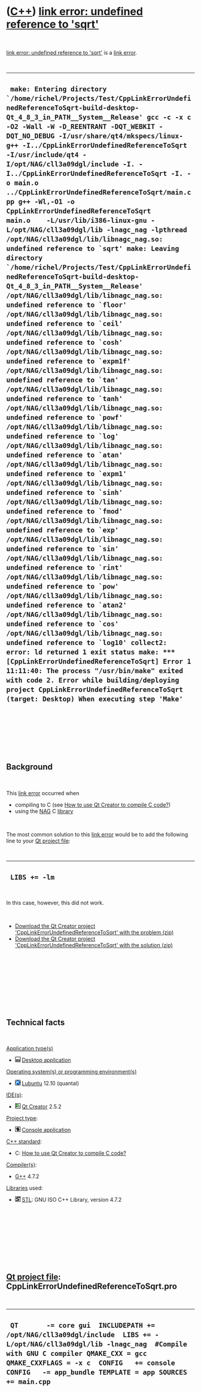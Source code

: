 



 

 

 

 

 

([C++](Cpp.htm)) [link error: undefined reference to 'sqrt'](CppLinkErrorUndefinedReferenceToSqrt.htm)
======================================================================================================

 

[link error: undefined reference to
'sqrt'](CppLinkErrorUndefinedReferenceToSqrt.htm) is a [link
error](CppLinkError.htm).

 

  -----------------------------------------------------------------------------------------------------------------------------------------------------------------------------------------------------------------------------------------------------------------------------------------------------------------------------------------------------------------------------------------------------------------------------------------------------------------------------------------------------------------------------------------------------------------------------------------------------------------------------------------------------------------------------------------------------------------------------------------------------------------------------------------------------------------------------------------------------------------------------------------------------------------------------------------------------------------------------------------------------------------------------------------------------------------------------------------------------------------------------------------------------------------------------------------------------------------------------------------------------------------------------------------------------------------------------------------------------------------------------------------------------------------------------------------------------------------------------------------------------------------------------------------------------------------------------------------------------------------------------------------------------------------------------------------------------------------------------------------------------------------------------------------------------------------------------------------------------------------------------------------------------------------------------------------------------------------------------------------------------------------------------------------------------------------------------------------------------------------------------------------------------------------------------------------------------------------------------------------------------------------------------------------------------------------------------------------------------------------------------------------------------------------------------------------------------------------------------------------------
  ``  make: Entering directory `/home/richel/Projects/Test/CppLinkErrorUndefinedReferenceToSqrt-build-desktop-Qt_4_8_3_in_PATH__System__Release' gcc -c -x c -O2 -Wall -W -D_REENTRANT -DQT_WEBKIT -DQT_NO_DEBUG -I/usr/share/qt4/mkspecs/linux-g++ -I../CppLinkErrorUndefinedReferenceToSqrt -I/usr/include/qt4 -I/opt/NAG/cll3a09dgl/include -I. -I../CppLinkErrorUndefinedReferenceToSqrt -I. -o main.o ../CppLinkErrorUndefinedReferenceToSqrt/main.cpp g++ -Wl,-O1 -o CppLinkErrorUndefinedReferenceToSqrt main.o    -L/usr/lib/i386-linux-gnu -L/opt/NAG/cll3a09dgl/lib -lnagc_nag -lpthread  /opt/NAG/cll3a09dgl/lib/libnagc_nag.so: undefined reference to `sqrt' make: Leaving directory `/home/richel/Projects/Test/CppLinkErrorUndefinedReferenceToSqrt-build-desktop-Qt_4_8_3_in_PATH__System__Release' /opt/NAG/cll3a09dgl/lib/libnagc_nag.so: undefined reference to `floor' /opt/NAG/cll3a09dgl/lib/libnagc_nag.so: undefined reference to `ceil' /opt/NAG/cll3a09dgl/lib/libnagc_nag.so: undefined reference to `cosh' /opt/NAG/cll3a09dgl/lib/libnagc_nag.so: undefined reference to `expm1f' /opt/NAG/cll3a09dgl/lib/libnagc_nag.so: undefined reference to `tan' /opt/NAG/cll3a09dgl/lib/libnagc_nag.so: undefined reference to `tanh' /opt/NAG/cll3a09dgl/lib/libnagc_nag.so: undefined reference to `powf' /opt/NAG/cll3a09dgl/lib/libnagc_nag.so: undefined reference to `log' /opt/NAG/cll3a09dgl/lib/libnagc_nag.so: undefined reference to `atan' /opt/NAG/cll3a09dgl/lib/libnagc_nag.so: undefined reference to `expm1' /opt/NAG/cll3a09dgl/lib/libnagc_nag.so: undefined reference to `sinh' /opt/NAG/cll3a09dgl/lib/libnagc_nag.so: undefined reference to `fmod' /opt/NAG/cll3a09dgl/lib/libnagc_nag.so: undefined reference to `exp' /opt/NAG/cll3a09dgl/lib/libnagc_nag.so: undefined reference to `sin' /opt/NAG/cll3a09dgl/lib/libnagc_nag.so: undefined reference to `rint' /opt/NAG/cll3a09dgl/lib/libnagc_nag.so: undefined reference to `pow' /opt/NAG/cll3a09dgl/lib/libnagc_nag.so: undefined reference to `atan2' /opt/NAG/cll3a09dgl/lib/libnagc_nag.so: undefined reference to `cos' /opt/NAG/cll3a09dgl/lib/libnagc_nag.so: undefined reference to `log10' collect2: error: ld returned 1 exit status make: *** [CppLinkErrorUndefinedReferenceToSqrt] Error 1 11:11:40: The process "/usr/bin/make" exited with code 2. Error while building/deploying project CppLinkErrorUndefinedReferenceToSqrt (target: Desktop) When executing step 'Make' ``
  -----------------------------------------------------------------------------------------------------------------------------------------------------------------------------------------------------------------------------------------------------------------------------------------------------------------------------------------------------------------------------------------------------------------------------------------------------------------------------------------------------------------------------------------------------------------------------------------------------------------------------------------------------------------------------------------------------------------------------------------------------------------------------------------------------------------------------------------------------------------------------------------------------------------------------------------------------------------------------------------------------------------------------------------------------------------------------------------------------------------------------------------------------------------------------------------------------------------------------------------------------------------------------------------------------------------------------------------------------------------------------------------------------------------------------------------------------------------------------------------------------------------------------------------------------------------------------------------------------------------------------------------------------------------------------------------------------------------------------------------------------------------------------------------------------------------------------------------------------------------------------------------------------------------------------------------------------------------------------------------------------------------------------------------------------------------------------------------------------------------------------------------------------------------------------------------------------------------------------------------------------------------------------------------------------------------------------------------------------------------------------------------------------------------------------------------------------------------------------------------------

 

 

 

 

Background
----------

 

This [link error](CppLinkError.htm) occurred when

-   compiling to C (see [How to use Qt Creator to compile C
    code?](CppCompilerC.htm))
-   using the [NAG]() C [library](CppLibrary.htm)

 

The most common solution to this [link error](CppLinkError.htm) would be
to add the following line to your [Qt project
file](CppQtProjectFile.htm):

 

  ----------------
  ` LIBS += -lm`
  ----------------

 

In this case, however, this did not work.

 

-   [Download the Qt Creator project
    'CppLinkErrorUndefinedReferenceToSqrt' with the
    problem (zip)](CppLinkErrorUndefinedReferenceToSqrtProblem.zip)
-   [Download the Qt Creator project
    'CppLinkErrorUndefinedReferenceToSqrt' with the
    solution (zip)](CppLinkErrorUndefinedReferenceToSqrtSolution.zip)

 

 

 

 

 

Technical facts
---------------

 

[Application type(s)](CppApplication.htm)

-   ![Desktop](PicDesktop.png) [Desktop
    application](CppDesktopApplication.htm)

[Operating system(s) or programming environment(s)](CppOs.htm)

-   ![Lubuntu](PicLubuntu.png) [Lubuntu](CppLubuntu.htm) 12.10 (quantal)

[IDE(s)](CppIde.htm):

-   ![Qt Creator](PicQtCreator.png) [Qt Creator](CppQtCreator.htm) 2.5.2

[Project type](CppQtProjectType.htm):

-   ![console](PicConsole.png) [Console
    application](CppConsoleApplication.htm)

[C++ standard](CppStandard.htm):

-   C: [How to use Qt Creator to compile C code?](CppCompilerC.htm)

[Compiler(s)](CppCompiler.htm):

-   [G++](CppGpp.htm) 4.7.2

[Libraries](CppLibrary.htm) used:

-   ![STL](PicStl.png) [STL](CppStl.htm): GNU ISO C++ Library, version
    4.7.2

 

 

 

 

 

[Qt project file](CppQtProjectFile.htm): CppLinkErrorUndefinedReferenceToSqrt.pro
---------------------------------------------------------------------------------

 

  ----------------------------------------------------------------------------------------------------------------------------------------------------------------------------------------------------------------------------------------------------------------------
  ` QT       -= core gui  INCLUDEPATH += /opt/NAG/cll3a09dgl/include  LIBS += -L/opt/NAG/cll3a09dgl/lib -lnagc_nag  #Compile with GNU C compiler QMAKE_CXX = gcc QMAKE_CXXFLAGS = -x c  CONFIG   += console CONFIG   -= app_bundle TEMPLATE = app SOURCES += main.cpp`
  ----------------------------------------------------------------------------------------------------------------------------------------------------------------------------------------------------------------------------------------------------------------------

 

 

 

 

 

main.cpp
--------

 

  -------------------------------------------------------------------------------------------------------------------------------------------------------------------------------------------------------------------------------------------------------------------------------------------------------------------------------------------------------------------------------------------------------------
  ` #include <math.h> #include <nag.h> #include <nag_stdlib.h>  ///C code that is invalid C++ code struct template {     int new;     struct template* class; };  void test() {   struct template t;   t.new += 1;   t.class = 0; }   /* For C compiler */ int main(void) {   char * s = 0;   s = NAG_ALLOC(31,char);   if (!s)   {     /* ... */     return 1;   }   /* ... */   NAG_FREE(s);   return 0; }`
  -------------------------------------------------------------------------------------------------------------------------------------------------------------------------------------------------------------------------------------------------------------------------------------------------------------------------------------------------------------------------------------------------------------

 

 

 

 

 

Solution
--------

 

Add the following two lines to your [project
file](CppQtProjectFile.htm):

 

  ------------------------------------
  ` QMAKE_LFLAGS += -lm LIBS += -lm`
  ------------------------------------

 

 

 

 

 





 




This page has been created by the [tool](Tools.htm)
[CodeToHtml](ToolCodeToHtml.htm)
